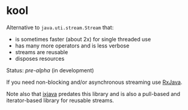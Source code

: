 # kool
Alternative to `java.uti.stream.Stream` that:

* is sometimes faster (about 2x) for single threaded use
* has many more operators and is less verbose
* streams are reusable
* disposes resources

Status: *pre-alpha* (in development)

If you need non-blocking and/or asynchronous streaming use [RxJava](https://github.com/ReactiveX/RxJava).

Note also that [ixjava](https://github.com/akarnokd/ixjava) predates this library and is also a pull-based and iterator-based library for reusable streams.



